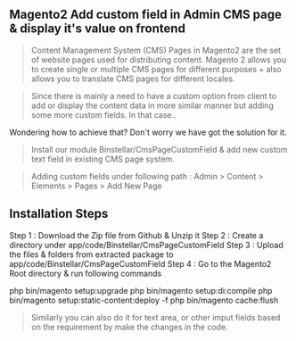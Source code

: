 ## Magento2 Add custom field in Admin CMS page & display it's value on frontend

> Content Management System (CMS) Pages in Magento2 are the set of website pages used for distributing content. Magento 2 allows you to create single or multiple CMS pages for different purposes + also allows you to translate CMS pages for different locales. 

> Since there is mainly a need to have a custom option from client to add or display the content data in more similar manner but adding some more custom fields. In that case..

Wondering how to achieve that? Don't worry we have got the solution for it.

> Install our module Binstellar/CmsPageCustomField & add new custom text field in existing CMS page system.

> Adding custom fields under following path : Admin > Content > Elements > Pages > Add New Page


## Installation Steps

Step 1 : Download the Zip file from Github & Unzip it
Step 2 : Create a directory under app/code/Binstellar/CmsPageCustomField
Step 3 : Upload the files & folders from extracted package to app/code/Binstellar/CmsPageCustomField
Step 4 : Go to the Magento2 Root directory & run following commands

php bin/magento setup:upgrade 
php bin/magento setup:di:compile
php bin/magento setup:static-content:deploy -f
php bin/magento cache:flush


> Similarly you can also do it for text area, or other imput fields based on the requirement by make the changes in the code.